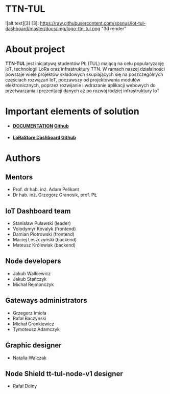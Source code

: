 ﻿# TTN-TUL

![alt text][3]
[3]: https://raw.githubusercontent.com/sosnus/iot-tul-dashboard/master/docs/img/logo-ttn-tul.png "3d render"

# About project

**TTN-TUL** jest inicjatywą studentów PŁ (TUL) mającą na celu popularyzację IoT, technologii LoRa oraz infrastruktury TTN. W ramach naszej działalności powstaje wiele projektów składowych skupiających się na poszczególnych częściach rozwązań IoT, poczawszy od projektowania modułów elektronicznych, poprzez rozwijanie i wdrazanie aplikacji webowych do przetwarzania i prezentacji danych aż po rozwój łódziej infrastruktury IoT

# Important elements of solution

* #### [DOCUMENTATION](https://ttn-tul.readthedocs.io/en/latest/) [  Github](https://github.com/sosnus/ttn-tul) 
* #### [LoRaStore Dashboard](https://sosnus.github.io/iot-tul/Charts.html) [Github](https://github.com/sosnus/iot-tul)

# Authors

## Mentors

* Prof. dr hab. inż. Adam Pelikant
* Dr hab. inż. Grzegorz Granosik, prof. PŁ

## IoT Dashboard team

* Stanisław Puławski (leader)
* Volodymyr Kovalyk (frontend)
* Damian Piotrowski (frontend)
* Maciej Leszczyński (backend)
* Mateusz Królewiak (backend)

## Node developers

* Jakub Walkiewicz
* Jakub Stańczyk
* Michał Rejmonczyk

## Gateways administrators

* Grzegorz Imioła
* Rafał Baczyński
* Michał Gronkiewicz
* Tymoteusz Adamczyk

## Graphic designer

* Natalia Walczak

## Node Shield tt-tul-node-v1 designer

* Rafał Dolny

